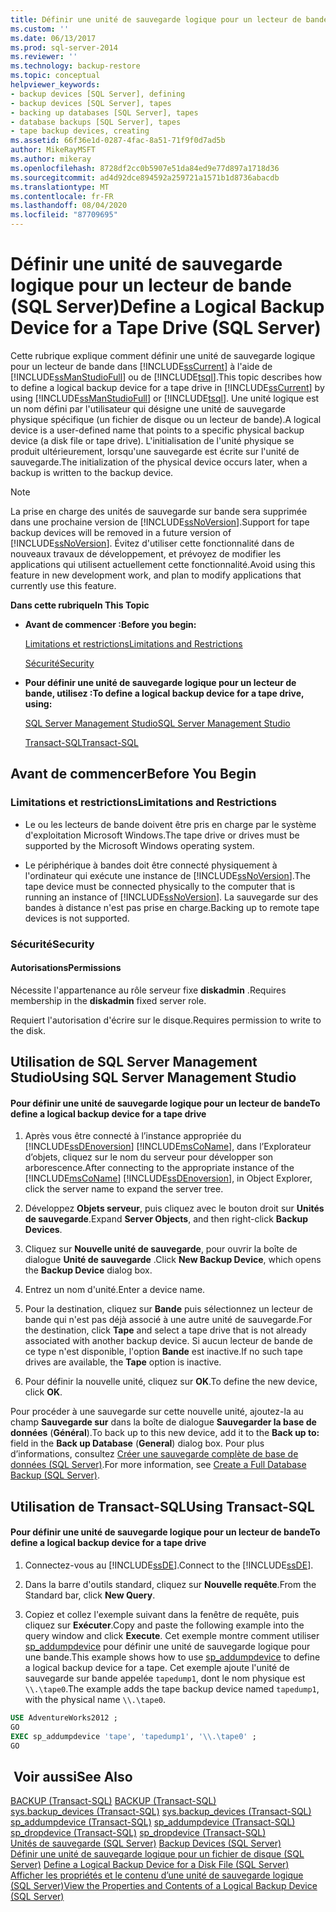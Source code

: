 ```yaml
---
title: Définir une unité de sauvegarde logique pour un lecteur de bande (SQL Server) | Microsoft Docs
ms.custom: ''
ms.date: 06/13/2017
ms.prod: sql-server-2014
ms.reviewer: ''
ms.technology: backup-restore
ms.topic: conceptual
helpviewer_keywords:
- backup devices [SQL Server], defining
- backup devices [SQL Server], tapes
- backing up databases [SQL Server], tapes
- database backups [SQL Server], tapes
- tape backup devices, creating
ms.assetid: 66f36e1d-0287-4fac-8a51-71f9f0d7ad5b
author: MikeRayMSFT
ms.author: mikeray
ms.openlocfilehash: 8728df2cc0b5907e51da84ed9e77d897a1718d36
ms.sourcegitcommit: ad4d92dce894592a259721a1571b1d8736abacdb
ms.translationtype: MT
ms.contentlocale: fr-FR
ms.lasthandoff: 08/04/2020
ms.locfileid: "87709695"
---
```

# <a name="define-a-logical-backup-device-for-a-tape-drive-sql-server"></a><span data-ttu-id="bdfa6-102">Définir une unité de sauvegarde logique pour un lecteur de bande (SQL Server)</span><span class="sxs-lookup"><span data-stu-id="bdfa6-102">Define a Logical Backup Device for a Tape Drive (SQL Server)</span></span>
  <span data-ttu-id="bdfa6-103">Cette rubrique explique comment définir une unité de sauvegarde logique pour un lecteur de bande dans [!INCLUDE[ssCurrent](../../includes/sscurrent-md.md)] à l'aide de [!INCLUDE[ssManStudioFull](../../includes/ssmanstudiofull-md.md)] ou de [!INCLUDE[tsql](../../includes/tsql-md.md)].</span><span class="sxs-lookup"><span data-stu-id="bdfa6-103">This topic describes how to define a logical backup device for a tape drive in [!INCLUDE[ssCurrent](../../includes/sscurrent-md.md)] by using [!INCLUDE[ssManStudioFull](../../includes/ssmanstudiofull-md.md)] or [!INCLUDE[tsql](../../includes/tsql-md.md)].</span></span> <span data-ttu-id="bdfa6-104">Une unité logique est un nom défini par l'utilisateur qui désigne une unité de sauvegarde physique spécifique (un fichier de disque ou un lecteur de bande).</span><span class="sxs-lookup"><span data-stu-id="bdfa6-104">A logical device is a user-defined name that points to a specific physical backup device (a disk file or tape drive).</span></span>  <span data-ttu-id="bdfa6-105">L'initialisation de l'unité physique se produit ultérieurement, lorsqu'une sauvegarde est écrite sur l'unité de sauvegarde.</span><span class="sxs-lookup"><span data-stu-id="bdfa6-105">The initialization of the physical device occurs later, when a backup is written to the backup device.</span></span>  
  
> [!NOTE]  
>  <span data-ttu-id="bdfa6-106">La prise en charge des unités de sauvegarde sur bande sera supprimée dans une prochaine version de [!INCLUDE[ssNoVersion](../../includes/ssnoversion-md.md)].</span><span class="sxs-lookup"><span data-stu-id="bdfa6-106">Support for tape backup devices will be removed in a future version of [!INCLUDE[ssNoVersion](../../includes/ssnoversion-md.md)].</span></span> <span data-ttu-id="bdfa6-107">Évitez d'utiliser cette fonctionnalité dans de nouveaux travaux de développement, et prévoyez de modifier les applications qui utilisent actuellement cette fonctionnalité.</span><span class="sxs-lookup"><span data-stu-id="bdfa6-107">Avoid using this feature in new development work, and plan to modify applications that currently use this feature.</span></span>  
  
 <span data-ttu-id="bdfa6-108">**Dans cette rubrique**</span><span class="sxs-lookup"><span data-stu-id="bdfa6-108">**In This Topic**</span></span>  
  
-   <span data-ttu-id="bdfa6-109">**Avant de commencer :**</span><span class="sxs-lookup"><span data-stu-id="bdfa6-109">**Before you begin:**</span></span>  
  
     [<span data-ttu-id="bdfa6-110">Limitations et restrictions</span><span class="sxs-lookup"><span data-stu-id="bdfa6-110">Limitations and Restrictions</span></span>](#Restrictions)  
  
     [<span data-ttu-id="bdfa6-111">Sécurité</span><span class="sxs-lookup"><span data-stu-id="bdfa6-111">Security</span></span>](#Security)  
  
-   <span data-ttu-id="bdfa6-112">**Pour définir une unité de sauvegarde logique pour un lecteur de bande, utilisez :**</span><span class="sxs-lookup"><span data-stu-id="bdfa6-112">**To define a logical backup device for a tape drive, using:**</span></span>  
  
     [<span data-ttu-id="bdfa6-113">SQL Server Management Studio</span><span class="sxs-lookup"><span data-stu-id="bdfa6-113">SQL Server Management Studio</span></span>](#SSMSProcedure)  
  
     [<span data-ttu-id="bdfa6-114">Transact-SQL</span><span class="sxs-lookup"><span data-stu-id="bdfa6-114">Transact-SQL</span></span>](#TsqlProcedure)  
  
##  <a name="before-you-begin"></a><a name="BeforeYouBegin"></a> <span data-ttu-id="bdfa6-115">Avant de commencer</span><span class="sxs-lookup"><span data-stu-id="bdfa6-115">Before You Begin</span></span>  
  
###  <a name="limitations-and-restrictions"></a><a name="Restrictions"></a> <span data-ttu-id="bdfa6-116">Limitations et restrictions</span><span class="sxs-lookup"><span data-stu-id="bdfa6-116">Limitations and Restrictions</span></span>  
  
-   <span data-ttu-id="bdfa6-117">Le ou les lecteurs de bande doivent être pris en charge par le système d'exploitation Microsoft Windows.</span><span class="sxs-lookup"><span data-stu-id="bdfa6-117">The tape drive or drives must be supported by the Microsoft Windows operating system.</span></span>  
  
-   <span data-ttu-id="bdfa6-118">Le périphérique à bandes doit être connecté physiquement à l'ordinateur qui exécute une instance de [!INCLUDE[ssNoVersion](../../includes/ssnoversion-md.md)].</span><span class="sxs-lookup"><span data-stu-id="bdfa6-118">The tape device must be connected physically to the computer that is running an instance of [!INCLUDE[ssNoVersion](../../includes/ssnoversion-md.md)].</span></span> <span data-ttu-id="bdfa6-119">La sauvegarde sur des bandes à distance n'est pas prise en charge.</span><span class="sxs-lookup"><span data-stu-id="bdfa6-119">Backing up to remote tape devices is not supported.</span></span>  
  
###  <a name="security"></a><a name="Security"></a> <span data-ttu-id="bdfa6-120">Sécurité</span><span class="sxs-lookup"><span data-stu-id="bdfa6-120">Security</span></span>  
  
####  <a name="permissions"></a><a name="Permissions"></a> <span data-ttu-id="bdfa6-121">Autorisations</span><span class="sxs-lookup"><span data-stu-id="bdfa6-121">Permissions</span></span>  
 <span data-ttu-id="bdfa6-122">Nécessite l'appartenance au rôle serveur fixe **diskadmin** .</span><span class="sxs-lookup"><span data-stu-id="bdfa6-122">Requires membership in the **diskadmin** fixed server role.</span></span>  
  
 <span data-ttu-id="bdfa6-123">Requiert l'autorisation d'écrire sur le disque.</span><span class="sxs-lookup"><span data-stu-id="bdfa6-123">Requires permission to write to the disk.</span></span>  
  
##  <a name="using-sql-server-management-studio"></a><a name="SSMSProcedure"></a> <span data-ttu-id="bdfa6-124">Utilisation de SQL Server Management Studio</span><span class="sxs-lookup"><span data-stu-id="bdfa6-124">Using SQL Server Management Studio</span></span>  
  
#### <a name="to-define-a-logical-backup-device-for-a-tape-drive"></a><span data-ttu-id="bdfa6-125">Pour définir une unité de sauvegarde logique pour un lecteur de bande</span><span class="sxs-lookup"><span data-stu-id="bdfa6-125">To define a logical backup device for a tape drive</span></span>  
  
1.  <span data-ttu-id="bdfa6-126">Après vous être connecté à l’instance appropriée du [!INCLUDE[ssDEnoversion](../../includes/ssdenoversion-md.md)] [!INCLUDE[msCoName](../../includes/msconame-md.md)], dans l’Explorateur d’objets, cliquez sur le nom du serveur pour développer son arborescence.</span><span class="sxs-lookup"><span data-stu-id="bdfa6-126">After connecting to the appropriate instance of the [!INCLUDE[msCoName](../../includes/msconame-md.md)] [!INCLUDE[ssDEnoversion](../../includes/ssdenoversion-md.md)], in Object Explorer, click the server name to expand the server tree.</span></span>  
  
2.  <span data-ttu-id="bdfa6-127">Développez **Objets serveur**, puis cliquez avec le bouton droit sur **Unités de sauvegarde**.</span><span class="sxs-lookup"><span data-stu-id="bdfa6-127">Expand **Server Objects**, and then right-click **Backup Devices**.</span></span>  
  
3.  <span data-ttu-id="bdfa6-128">Cliquez sur **Nouvelle unité de sauvegarde**, pour ouvrir la boîte de dialogue **Unité de sauvegarde** .</span><span class="sxs-lookup"><span data-stu-id="bdfa6-128">Click **New Backup Device**, which opens the **Backup Device** dialog box.</span></span>  
  
4.  <span data-ttu-id="bdfa6-129">Entrez un nom d'unité.</span><span class="sxs-lookup"><span data-stu-id="bdfa6-129">Enter a device name.</span></span>  
  
5.  <span data-ttu-id="bdfa6-130">Pour la destination, cliquez sur **Bande** puis sélectionnez un lecteur de bande qui n'est pas déjà associé à une autre unité de sauvegarde.</span><span class="sxs-lookup"><span data-stu-id="bdfa6-130">For the destination, click **Tape** and select a tape drive that is not already associated with another backup device.</span></span> <span data-ttu-id="bdfa6-131">Si aucun lecteur de bande de ce type n'est disponible, l'option **Bande** est inactive.</span><span class="sxs-lookup"><span data-stu-id="bdfa6-131">If no such tape drives are available, the **Tape** option is inactive.</span></span>  
  
6.  <span data-ttu-id="bdfa6-132">Pour définir la nouvelle unité, cliquez sur **OK**.</span><span class="sxs-lookup"><span data-stu-id="bdfa6-132">To define the new device, click **OK**.</span></span>  
  
 <span data-ttu-id="bdfa6-133">Pour procéder à une sauvegarde sur cette nouvelle unité, ajoutez-la au champ **Sauvegarde sur** dans la boîte de dialogue **Sauvegarder la base de données** (**Général**).</span><span class="sxs-lookup"><span data-stu-id="bdfa6-133">To back up to this new device, add it to the **Back up to:** field in the **Back up Database** (**General**) dialog box.</span></span> <span data-ttu-id="bdfa6-134">Pour plus d’informations, consultez [Créer une sauvegarde complète de base de données &#40;SQL Server&#41;](create-a-full-database-backup-sql-server.md).</span><span class="sxs-lookup"><span data-stu-id="bdfa6-134">For more information, see [Create a Full Database Backup &#40;SQL Server&#41;](create-a-full-database-backup-sql-server.md).</span></span>  
  
##  <a name="using-transact-sql"></a><a name="TsqlProcedure"></a> <span data-ttu-id="bdfa6-135">Utilisation de Transact-SQL</span><span class="sxs-lookup"><span data-stu-id="bdfa6-135">Using Transact-SQL</span></span>  
  
#### <a name="to-define-a-logical-backup-device-for-a-tape-drive"></a><span data-ttu-id="bdfa6-136">Pour définir une unité de sauvegarde logique pour un lecteur de bande</span><span class="sxs-lookup"><span data-stu-id="bdfa6-136">To define a logical backup device for a tape drive</span></span>  
  
1.  <span data-ttu-id="bdfa6-137">Connectez-vous au [!INCLUDE[ssDE](../../includes/ssde-md.md)].</span><span class="sxs-lookup"><span data-stu-id="bdfa6-137">Connect to the [!INCLUDE[ssDE](../../includes/ssde-md.md)].</span></span>  
  
2.  <span data-ttu-id="bdfa6-138">Dans la barre d'outils standard, cliquez sur **Nouvelle requête**.</span><span class="sxs-lookup"><span data-stu-id="bdfa6-138">From the Standard bar, click **New Query**.</span></span>  
  
3.  <span data-ttu-id="bdfa6-139">Copiez et collez l'exemple suivant dans la fenêtre de requête, puis cliquez sur **Exécuter**.</span><span class="sxs-lookup"><span data-stu-id="bdfa6-139">Copy and paste the following example into the query window and click **Execute**.</span></span> <span data-ttu-id="bdfa6-140">Cet exemple montre comment utiliser [sp_addumpdevice](/sql/relational-databases/system-stored-procedures/sp-addumpdevice-transact-sql) pour définir une unité de sauvegarde logique pour une bande.</span><span class="sxs-lookup"><span data-stu-id="bdfa6-140">This example shows how to use [sp_addumpdevice](/sql/relational-databases/system-stored-procedures/sp-addumpdevice-transact-sql) to define a logical backup device for a tape.</span></span> <span data-ttu-id="bdfa6-141">Cet exemple ajoute l'unité de sauvegarde sur bande appelée `tapedump1`, dont le nom physique est `\\.\tape0`.</span><span class="sxs-lookup"><span data-stu-id="bdfa6-141">The example adds the tape backup device named `tapedump1`, with the physical name `\\.\tape0`.</span></span>  
  
```sql  
USE AdventureWorks2012 ;  
GO  
EXEC sp_addumpdevice 'tape', 'tapedump1', '\\.\tape0' ;  
GO  
```  
  
## <a name="see-also"></a><span data-ttu-id="bdfa6-142"> Voir aussi</span><span class="sxs-lookup"><span data-stu-id="bdfa6-142">See Also</span></span>  
 <span data-ttu-id="bdfa6-143">[BACKUP &#40;Transact-SQL&#41;](/sql/t-sql/statements/backup-transact-sql) </span><span class="sxs-lookup"><span data-stu-id="bdfa6-143">[BACKUP &#40;Transact-SQL&#41;](/sql/t-sql/statements/backup-transact-sql) </span></span>  
 <span data-ttu-id="bdfa6-144">[sys.backup_devices &#40;Transact-SQL&#41;](/sql/relational-databases/system-catalog-views/sys-backup-devices-transact-sql) </span><span class="sxs-lookup"><span data-stu-id="bdfa6-144">[sys.backup_devices &#40;Transact-SQL&#41;](/sql/relational-databases/system-catalog-views/sys-backup-devices-transact-sql) </span></span>  
 <span data-ttu-id="bdfa6-145">[sp_addumpdevice &#40;Transact-SQL&#41;](/sql/relational-databases/system-stored-procedures/sp-addumpdevice-transact-sql) </span><span class="sxs-lookup"><span data-stu-id="bdfa6-145">[sp_addumpdevice &#40;Transact-SQL&#41;](/sql/relational-databases/system-stored-procedures/sp-addumpdevice-transact-sql) </span></span>  
 <span data-ttu-id="bdfa6-146">[sp_dropdevice &#40;Transact-SQL&#41;](/sql/relational-databases/system-stored-procedures/sp-dropdevice-transact-sql) </span><span class="sxs-lookup"><span data-stu-id="bdfa6-146">[sp_dropdevice &#40;Transact-SQL&#41;](/sql/relational-databases/system-stored-procedures/sp-dropdevice-transact-sql) </span></span>  
 <span data-ttu-id="bdfa6-147">[Unités de sauvegarde &#40;SQL Server&#41;](backup-devices-sql-server.md) </span><span class="sxs-lookup"><span data-stu-id="bdfa6-147">[Backup Devices &#40;SQL Server&#41;](backup-devices-sql-server.md) </span></span>  
 <span data-ttu-id="bdfa6-148">[Définir une unité de sauvegarde logique pour un fichier de disque &#40;SQL Server&#41;](define-a-logical-backup-device-for-a-disk-file-sql-server.md) </span><span class="sxs-lookup"><span data-stu-id="bdfa6-148">[Define a Logical Backup Device for a Disk File &#40;SQL Server&#41;](define-a-logical-backup-device-for-a-disk-file-sql-server.md) </span></span>  
 [<span data-ttu-id="bdfa6-149">Afficher les propriétés et le contenu d’une unité de sauvegarde logique &#40;SQL Server&#41;</span><span class="sxs-lookup"><span data-stu-id="bdfa6-149">View the Properties and Contents of a Logical Backup Device &#40;SQL Server&#41;</span></span>](view-the-properties-and-contents-of-a-logical-backup-device-sql-server.md)  
  
  

